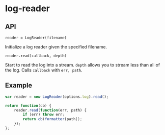 # log-reader


## API

`reader = LogReader(filename)`

Initialize a log reader given the specified filename.

`reader.read(callback, depth)`

Start to read the log into a stream. `depth` allows you to stream less
than all of the log. Calls `callback` with `err, path`.

## Example

```js
var reader = new LogReader(options.log).read();

return function(cb) {
    reader.read(function(err, path) {
        if (err) throw err;
        return cb(formatter(path));
    });
};
```
